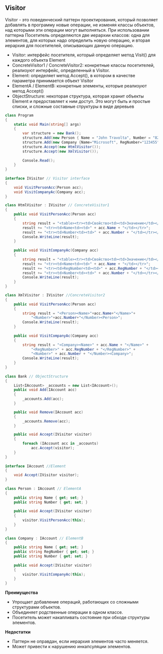 ## Visitor

Visitor - это поведенческий паттерн проектирования, который позволяет добавлять в программу новые операции, не изменяя классы объектов, над которыми эти операции могут выполняться. При использовании паттерна Посетитель определяются две иерархии классов: одна для элементов, для которых надо определить новую операцию, и вторая иерархия для посетителей, описывающих данную операцию.

- Visitor: интерфейс посетителя, который определяет метод Visit() для каждого объекта Element
- ConcreteVisitor1 / ConcreteVisitor2: конкретные классы посетителей, реализуют интерфейс, определенный в Visitor.
- Element: определяет метод Accept(), в котором в качестве параметра принимается объект Visitor
- ElementA / ElementB: конкретные элементы, которые реализуют метод Accept()
- ObjectStructure: некоторая структура, которая хранит объекты Element и предоставляет к ним доступ. Это могут быть и простые списки, и сложные составные структуры в виде деревьев

```csharp
class Program
{
    static void Main(string[] args)
    {
        var structure = new Bank();
        structure.Add(new Person { Name = "John Travolta", Number = "82184931" });
        structure.Add(new Company {Name="Microsoft", RegNumber="123455", Number="3424131445"});
        structure.Accept(new HtmlVisitor());
        structure.Accept(new XmlVisitor());
 
        Console.Read();
    }
}
 
interface IVisitor // Visitor interface
{
    void VisitPersonAcc(Person acc);
    void VisitCompanyAc(Company acc);
}

class HtmlVisitor : IVisitor // ConcreteVisitor1
{
    public void VisitPersonAcc(Person acc)
    {
        string result = "<table><tr><td>Свойство<td><td>Значение</td></tr>";
        result += "<tr><td>Name<td><td>" + acc.Name + "</td></tr>";
        result += "<tr><td>Number<td><td>" + acc.Number + "</td></tr></table>";
        Console.WriteLine(result);
    }
 
    public void VisitCompanyAc(Company acc) 
    {
        string result = "<table><tr><td>Свойство<td><td>Значение</td></tr>";
        result += "<tr><td>Name<td><td>" + acc.Name + "</td></tr>";
        result += "<tr><td>RegNumber<td><td>" + acc.RegNumber + "</td></tr>";
        result += "<tr><td>Number<td><td>" + acc.Number + "</td></tr></table>";
        Console.WriteLine(result);
    }
}

class XmlVisitor : IVisitor //ConcreteVisitor2
{
    public void VisitPersonAcc(Person acc)
    {
        string result = "<Person><Name>"+acc.Name+"</Name>"+
            "<Number>"+acc.Number+"</Number><Person>";
        Console.WriteLine(result);
    }
 
    public void VisitCompanyAc(Company acc)
    {
        string result = "<Company><Name>" + acc.Name + "</Name>" + 
            "<RegNumber>" + acc.RegNumber + "</RegNumber>" + 
            "<Number>" + acc.Number + "</Number><Company>";
        Console.WriteLine(result);
    }
}
 
class Bank // ObjectStructure
{
    List<IAccount> _accounts = new List<IAccount>();
    public void Add(IAccount acc)
    {
        _accounts.Add(acc);
    }

    public void Remove(IAccount acc)
    {
        _accounts.Remove(acc);
    }

    public void Accept(IVisitor visitor)
    {
        foreach (IAccount acc in _accounts)
            acc.Accept(visitor);
    }
}
 
interface IAccount //Element 
{
    void Accept(IVisitor visitor);
}
 
class Person : IAccount // ElementA
{
    public string Name { get; set; }
    public string Number { get; set; }
 
    public void Accept(IVisitor visitor)
    {
        visitor.VisitPersonAcc(this);
    }
}
 
class Company : IAccount // ElementB
{
    public string Name { get; set; }
    public string RegNumber { get; set; }
    public string Number { get; set; }
 
    public void Accept(IVisitor visitor)
    {
        visitor.VisitCompanyAc(this);
    }
}
```

**Преимущества**
- Упрощает добавление операций, работающих со сложными структурами объектов.
- Объединяет родственные операции в одном классе.
- Посетитель может накапливать состояние при обходе структуры элементов.

**Недостатки**
- Паттерн не оправдан, если иерархия элементов часто меняется.
- Может привести к нарушению инкапсуляции элементов.